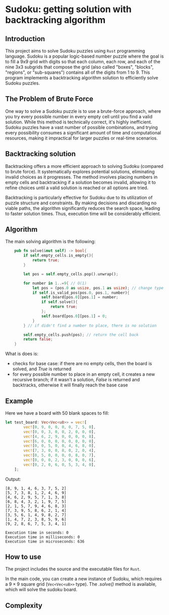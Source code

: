 # Sudoku: getting solution with backtracking algorithm

## Introduction

This project aims to solve Sudoku puzzles using `Rust` programming language. Sudoku is a popular logic-based number puzzle where the goal is to fill a 9x9 grid with digits so that each column, each row, and each of the nine 3x3 subgrids that compose the grid (also called "boxes", "blocks", "regions", or "sub-squares") contains all of the digits from 1 to 9. This program implements a backtracking algorithm solution to efficiently solve Sudoku puzzles.

## The Problem of Brute Force 

One way to solve a Sudoku puzzle is to use a brute-force approach, where you try every possible number in every empty cell until you find a valid solution. While this method is technically correct, it's highly inefficient. Sudoku puzzles have a vast number of possible combinations, and trying every possibility consumes a significant amount of time and computational resources, making it impractical for larger puzzles or real-time scenarios.  

## Backtracking solution

Backtracking offers a more efficient approach to solving Sudoku (compared to brute force). It systematically explores potential solutions, eliminating invalid choices as it progresses. The method involves placing numbers in empty cells and backtracking if a solution becomes invalid, allowing it to refine choices until a valid solution is reached or all options are tried.

Backtracking is particularly effective for Sudoku due to its utilization of puzzle structure and constraints. By making decisions and discarding no viable paths, the algorithm significantly reduces the search space, leading to faster solution times. Thus, execution time will be considerably efficient.


## Algorithm

The main solving algorithm is the following:

```rust
    pub fn solve(&mut self) -> bool{
        if self.empty_cells.is_empty(){
            return true;
        }

        let pos = self.empty_cells.pop().unwrap();

        for number in 1..=9{ // O(1)
            let pos = (pos.0 as usize, pos.1 as usize); // change type to fit indexing
            if self.is_valid_pos(pos.0, pos.1, number){
                self.board[pos.0][pos.1] = number;
                if self.solve(){
                    return true;
                };
                self.board[pos.0][pos.1] = 0;
            }
        } // if didn't find a number to place, there is no solution

        self.empty_cells.push(pos); // return the cell back
        return false;
    }
```

What is does is:
- checks for base case: if there are no empty cells, then the board is solved, and *True* is returned
- for every possible number to place in an empty cell, it creates a new recursive branch; if it wasn't a solution, *False* is returned and backtracks, otherwise it will finally reach the base case

## Example

Here we have a board with 50 blank spaces to fill:

```rust
let test_board: Vec<Vec<u8>> = vec![
        vec![0, 9, 0, 0, 0, 0, 7, 5, 0],
        vec![0, 0, 3, 0, 0, 2, 0, 0, 0],
        vec![4, 6, 2, 9, 0, 0, 0, 0, 8],
        vec![6, 0, 0, 0, 0, 0, 0, 0, 0],
        vec![0, 0, 5, 0, 0, 4, 6, 8, 0],
        vec![7, 3, 0, 0, 8, 0, 2, 0, 4],
        vec![0, 5, 0, 0, 0, 0, 8, 0, 7],
        vec![0, 0, 0, 2, 3, 0, 0, 0, 6],
        vec![0, 2, 0, 6, 0, 5, 3, 4, 0],
    ];
```

Output:

```
[8, 9, 1, 4, 6, 3, 7, 5, 2]
[5, 7, 3, 8, 1, 2, 4, 6, 9]
[4, 6, 2, 9, 5, 7, 1, 3, 8]
[6, 8, 4, 3, 2, 1, 9, 7, 5]
[2, 1, 5, 7, 9, 4, 6, 8, 3]
[7, 3, 9, 5, 8, 6, 2, 1, 4]
[3, 5, 6, 1, 4, 9, 8, 2, 7]
[1, 4, 7, 2, 3, 8, 5, 9, 6]
[9, 2, 8, 6, 7, 5, 3, 4, 1]

Execution time in seconds: 0
Execution time in milliseconds: 0
Execution time in microseconds: 636
```

## How to use

The project includes the source and the executable files for `Rust`.  

In the main code, you can create a new instance of Sudoku, which requires a $9 \times 9$ square grid (`Vec<Vec<u8>>` type). The _.solve()_ method is available, which will solve the sudoku board. 

## Complexity


